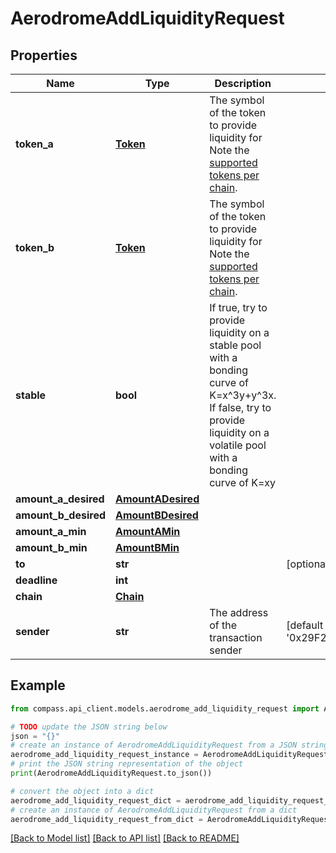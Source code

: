 # AerodromeAddLiquidityRequest


## Properties

Name | Type | Description | Notes
------------ | ------------- | ------------- | -------------
**token_a** | [**Token**](Token.md) | The symbol of the token to provide liquidity for Note the [supported tokens per chain](/#/#token-table). | 
**token_b** | [**Token**](Token.md) | The symbol of the token to provide liquidity for Note the [supported tokens per chain](/#/#token-table). | 
**stable** | **bool** | If true, try to provide liquidity on a stable pool with a bonding curve of K&#x3D;x^3y+y^3x. If false, try to provide liquidity on a volatile pool with a bonding curve of K&#x3D;xy | 
**amount_a_desired** | [**AmountADesired**](AmountADesired.md) |  | 
**amount_b_desired** | [**AmountBDesired**](AmountBDesired.md) |  | 
**amount_a_min** | [**AmountAMin**](AmountAMin.md) |  | 
**amount_b_min** | [**AmountBMin**](AmountBMin.md) |  | 
**to** | **str** |  | [optional] 
**deadline** | **int** |  | 
**chain** | [**Chain**](Chain.md) |  | 
**sender** | **str** | The address of the transaction sender | [default to '0x29F20a192328eF1aD35e1564aBFf4Be9C5ce5f7B']

## Example

```python
from compass.api_client.models.aerodrome_add_liquidity_request import AerodromeAddLiquidityRequest

# TODO update the JSON string below
json = "{}"
# create an instance of AerodromeAddLiquidityRequest from a JSON string
aerodrome_add_liquidity_request_instance = AerodromeAddLiquidityRequest.from_json(json)
# print the JSON string representation of the object
print(AerodromeAddLiquidityRequest.to_json())

# convert the object into a dict
aerodrome_add_liquidity_request_dict = aerodrome_add_liquidity_request_instance.to_dict()
# create an instance of AerodromeAddLiquidityRequest from a dict
aerodrome_add_liquidity_request_from_dict = AerodromeAddLiquidityRequest.from_dict(aerodrome_add_liquidity_request_dict)
```
[[Back to Model list]](../README.md#documentation-for-models) [[Back to API list]](../README.md#documentation-for-api-endpoints) [[Back to README]](../README.md)


